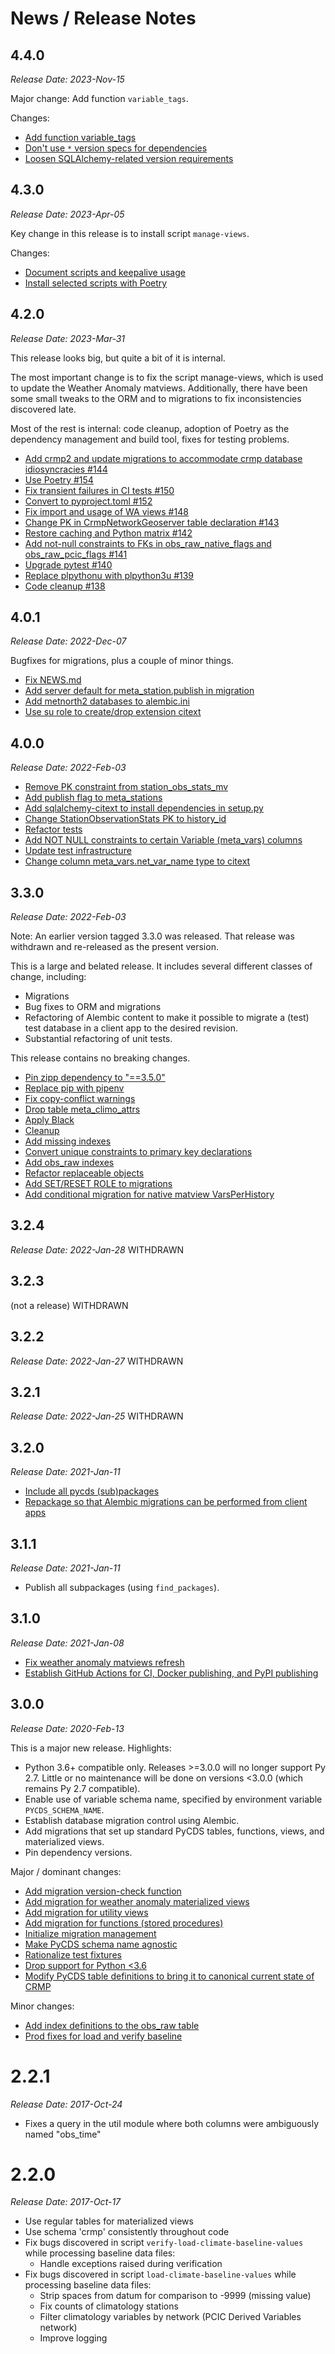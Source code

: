 # News / Release Notes

## 4.4.0

*Release Date: 2023-Nov-15*

Major change: Add function `variable_tags`.

Changes:
- [Add function variable_tags](https://github.com/pacificclimate/pycds/pull/167)
- [Don't use `*` version specs for dependencies](https://github.com/pacificclimate/pycds/pull/164)
- [Loosen SQLAlchemy-related version requirements](https://github.com/pacificclimate/pycds/pull/163)

## 4.3.0

*Release Date: 2023-Apr-05*

Key change in this release is to install script `manage-views`.

Changes:

- [Document scripts and keepalive usage](https://github.com/pacificclimate/pycds/pull/158)
- [Install selected scripts with Poetry](https://github.com/pacificclimate/pycds/pull/157)

## 4.2.0

*Release Date: 2023-Mar-31*

This release looks big, but quite a bit of it is internal.

The most important change is to fix the script manage-views, which is used
to update the Weather Anomaly matviews. Additionally, there have been some
small tweaks to the ORM and to migrations to fix inconsistencies discovered
late.

Most of the rest is internal: code cleanup, adoption of Poetry as the 
dependency management and build tool, fixes for testing problems.

- [Add crmp2 and update migrations to accommodate crmp database idiosyncracies #144](https://github.com/pacificclimate/pycds/pull/144)
- [Use Poetry #154](https://github.com/pacificclimate/pycds/pull/154)
- [Fix transient failures in CI tests #150](https://github.com/pacificclimate/pycds/pull/150)
- [Convert to pyproject.toml #152](https://github.com/pacificclimate/pycds/pull/152)
- [Fix import and usage of WA views #148](https://github.com/pacificclimate/pycds/pull/148)
- [Change PK in CrmpNetworkGeoserver table declaration #143](https://github.com/pacificclimate/pycds/pull/143)
- [Restore caching and Python matrix #142](https://github.com/pacificclimate/pycds/pull/142)
- [Add not-null constraints to FKs in obs_raw_native_flags and obs_raw_pcic_flags #141](https://github.com/pacificclimate/pycds/pull/141)
- [Upgrade pytest #140](https://github.com/pacificclimate/pycds/pull/140)
- [Replace plpythonu with plpython3u #139](https://github.com/pacificclimate/pycds/pull/139)
- [Code cleanup #138](https://github.com/pacificclimate/pycds/pull/138)

## 4.0.1

*Release Date: 2022-Dec-07*

Bugfixes for migrations, plus a couple of minor things.

- [Fix NEWS.md](https://github.com/pacificclimate/pycds/pull/131)
- [Add server default for meta_station.publish in migration](https://github.com/pacificclimate/pycds/pull/130)
- [Add metnorth2 databases to alembic.ini](https://github.com/pacificclimate/pycds/pull/128)
- [Use su role to create/drop extension citext](https://github.com/pacificclimate/pycds/pull/127)


## 4.0.0

*Release Date: 2022-Feb-03*

- [Remove PK constraint from station_obs_stats_mv](https://github.com/pacificclimate/pycds/pull/121)
- [Add publish flag to meta_stations](https://github.com/pacificclimate/pycds/pull/119)
- [Add sqlalchemy-citext to install dependencies in setup.py](https://github.com/pacificclimate/pycds/pull/117)
- [Change StationObservationStats PK to history_id](https://github.com/pacificclimate/pycds/pull/114)
- [Refactor tests](https://github.com/pacificclimate/pycds/pull/112)
- [Add NOT NULL constraints to certain Variable (meta_vars) columns](https://github.com/pacificclimate/pycds/pull/111)
- [Update test infrastructure](https://github.com/pacificclimate/pycds/pull/109)
- [Change column meta_vars.net_var_name type to citext](https://github.com/pacificclimate/pycds/pull/)

## 3.3.0

*Release Date: 2022-Feb-03*

Note: An earlier version tagged 3.3.0 was released. That release was 
withdrawn and re-released as the present version.

This is a large and belated release. It includes several different classes of
change, including:

- Migrations
- Bug fixes to ORM and migrations
- Refactoring of Alembic content to make it possible to migrate a (test)
  test database in a client app to the desired revision.
- Substantial refactoring of unit tests.

This release contains no breaking changes.

- [Pin zipp dependency to "==3.5.0"](https://github.com/pacificclimate/pycds/pull/104)
- [Replace pip with pipenv](https://github.com/pacificclimate/pycds/pull/103)
- [Fix copy-conflict warnings](https://github.com/pacificclimate/pycds/pull/101)
- [Drop table meta_climo_attrs](https://github.com/pacificclimate/pycds/pull/100)
- [Apply Black](https://github.com/pacificclimate/pycds/pull/97)
- [Cleanup](https://github.com/pacificclimate/pycds/pull/96)
- [Add missing indexes](https://github.com/pacificclimate/pycds/pull/93)
- [Convert unique constraints to primary key declarations](https://github.com/pacificclimate/pycds/pull/92)
- [Add obs_raw indexes](https://github.com/pacificclimate/pycds/pull/89)
- [Refactor replaceable objects](https://github.com/pacificclimate/pycds/pull/85)
- [Add SET/RESET ROLE to migrations](https://github.com/pacificclimate/pycds/pull/82)
- [Add conditional migration for native matview VarsPerHistory](https://github.com/pacificclimate/pycds/pull/73)

## 3.2.4

*Release Date: 2022-Jan-28*
WITHDRAWN

## 3.2.3

(not a release)
WITHDRAWN

## 3.2.2

*Release Date: 2022-Jan-27*
WITHDRAWN

## 3.2.1

*Release Date: 2022-Jan-25*
WITHDRAWN

## 3.2.0

*Release Date: 2021-Jan-11*

- [Include all pycds (sub)packages](https://github.com/pacificclimate/pycds/pull/71)
- [Repackage so that Alembic migrations can be performed from client apps](https://github.com/pacificclimate/pycds/pull/70)

## 3.1.1

*Release Date: 2021-Jan-11*

- Publish all subpackages (using `find_packages`).

## 3.1.0

*Release Date: 2021-Jan-08*

- [Fix weather anomaly matviews refresh](https://github.com/pacificclimate/pycds/pull/65)
- [Establish GitHub Actions for CI, Docker publishing, and PyPI publishing](https://github.com/pacificclimate/pycds/pull/62)

## 3.0.0

*Release Date: 2020-Feb-13*

This is a major new release. Highlights:

* Python 3.6+ compatible only. Releases >=3.0.0 will no longer support Py 2.7. Little or no maintenance will be done
on versions <3.0.0 (which remains Py 2.7 compatible).
* Enable use of variable schema name, specified by environment variable `PYCDS_SCHEMA_NAME`.
* Establish database migration control using Alembic.
* Add migrations that set up standard PyCDS tables, functions, views, and materialized views.
* Pin dependency versions.

Major / dominant changes:

* [Add migration version-check function](https://github.com/pacificclimate/pycds/pull/58)
* [Add migration for weather anomaly materialized views](https://github.com/pacificclimate/pycds/pull/55)
* [Add migration for utility views](https://github.com/pacificclimate/pycds/pull/53)
* [Add migration for functions (stored procedures)](https://github.com/pacificclimate/pycds/pull/52)
* [Initialize migration management](https://github.com/pacificclimate/pycds/pull/50)
* [Make PyCDS schema name agnostic](https://github.com/pacificclimate/pycds/pull/44)
* [Rationalize test fixtures](https://github.com/pacificclimate/pycds/pull/42)
* [Drop support for Python <3.6](https://github.com/pacificclimate/pycds/pull/40)
* [Modify PyCDS table definitions to bring it to canonical current state of CRMP](https://github.com/pacificclimate/pycds/pull/35)

Minor changes:

* [Add index definitions to the obs_raw table](https://github.com/pacificclimate/pycds/pull/24)
* [Prod fixes for load and verify baseline](https://github.com/pacificclimate/pycds/pull/18)

# 2.2.1

*Release Date: 2017-Oct-24*

* Fixes a query in the util module where both columns were ambiguously named "obs_time"

# 2.2.0

*Release Date: 2017-Oct-17*

* Use regular tables for materialized views
* Use schema 'crmp' consistently throughout code
* Fix bugs discovered in script ``verify-load-climate-baseline-values`` while processing baseline data files:
  * Handle exceptions raised during verification
* Fix bugs discovered in script ``load-climate-baseline-values`` while processing baseline data files:
  * Strip spaces from datum for comparison to -9999 (missing value)
  * Fix counts of climatology stations
  * Filter climatology variables by network (PCIC Derived Variables network)
  * Improve logging
